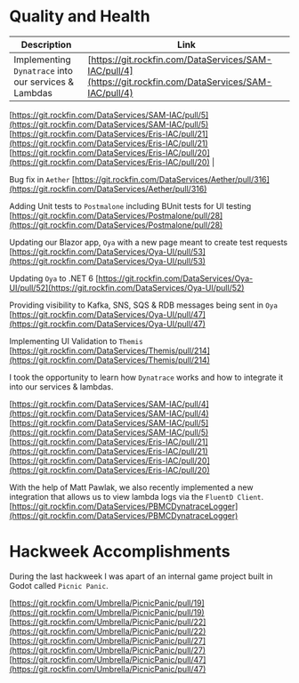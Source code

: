 # Quality and Health

| Description | Link |
| -------- | ------- |
| Implementing `Dynatrace` into our services & Lambdas | [https://git.rockfin.com/DataServices/SAM-IAC/pull/4](https://git.rockfin.com/DataServices/SAM-IAC/pull/4)
[https://git.rockfin.com/DataServices/SAM-IAC/pull/5](https://git.rockfin.com/DataServices/SAM-IAC/pull/5)
[https://git.rockfin.com/DataServices/Eris-IAC/pull/21](https://git.rockfin.com/DataServices/Eris-IAC/pull/21)
[https://git.rockfin.com/DataServices/Eris-IAC/pull/20](https://git.rockfin.com/DataServices/Eris-IAC/pull/20) |


Bug fix in `Aether` [https://git.rockfin.com/DataServices/Aether/pull/316](https://git.rockfin.com/DataServices/Aether/pull/316)

Adding Unit tests to `Postmalone` including BUnit tests for UI testing [https://git.rockfin.com/DataServices/Postmalone/pull/28](https://git.rockfin.com/DataServices/Postmalone/pull/28)

Updating our Blazor app, `Oya` with a new page meant to create test requests [https://git.rockfin.com/DataServices/Oya-UI/pull/53](https://git.rockfin.com/DataServices/Oya-UI/pull/53)

Updating `Oya` to .NET 6 [https://git.rockfin.com/DataServices/Oya-UI/pull/52](https://git.rockfin.com/DataServices/Oya-UI/pull/52)

Providing visibility to Kafka, SNS, SQS & RDB messages being sent in `Oya` [https://git.rockfin.com/DataServices/Oya-UI/pull/47](https://git.rockfin.com/DataServices/Oya-UI/pull/47)

Implementing UI Validation to `Themis`
[https://git.rockfin.com/DataServices/Themis/pull/214](https://git.rockfin.com/DataServices/Themis/pull/214)

I took the opportunity to learn how `Dynatrace` works and how to integrate it into our services & lambdas.

[https://git.rockfin.com/DataServices/SAM-IAC/pull/4](https://git.rockfin.com/DataServices/SAM-IAC/pull/4)
[https://git.rockfin.com/DataServices/SAM-IAC/pull/5](https://git.rockfin.com/DataServices/SAM-IAC/pull/5)
[https://git.rockfin.com/DataServices/Eris-IAC/pull/21](https://git.rockfin.com/DataServices/Eris-IAC/pull/21)
[https://git.rockfin.com/DataServices/Eris-IAC/pull/20](https://git.rockfin.com/DataServices/Eris-IAC/pull/20)

With the help of Matt Pawlak, we also recently implemented a new integration that allows us to view lambda logs via the `FluentD Client`.
[https://git.rockfin.com/DataServices/PBMCDynatraceLogger](https://git.rockfin.com/DataServices/PBMCDynatraceLogger)

# Hackweek Accomplishments

During the last hackweek I was apart of an internal game project built in Godot called `Picnic Panic`.

[https://git.rockfin.com/Umbrella/PicnicPanic/pull/19](https://git.rockfin.com/Umbrella/PicnicPanic/pull/19)
[https://git.rockfin.com/Umbrella/PicnicPanic/pull/22](https://git.rockfin.com/Umbrella/PicnicPanic/pull/22)
[https://git.rockfin.com/Umbrella/PicnicPanic/pull/27](https://git.rockfin.com/Umbrella/PicnicPanic/pull/27)
[https://git.rockfin.com/Umbrella/PicnicPanic/pull/47](https://git.rockfin.com/Umbrella/PicnicPanic/pull/47)


